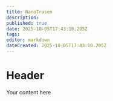 ```yaml
---
title: NanoTrasen
description: 
published: true
date: 2025-10-05T17:43:10.205Z
tags: 
editor: markdown
dateCreated: 2025-10-05T17:43:10.205Z
---
```


# Header
Your content here